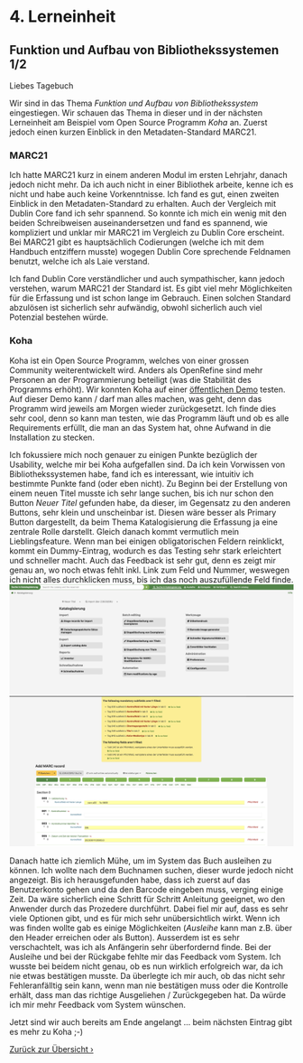 # 4. Lerneinheit

## Funktion und Aufbau von Bibliothekssystemen 1/2

Liebes Tagebuch

Wir sind in das Thema _Funktion und Aufbau von Bibliothekssystem_ eingestiegen. Wir schauen das Thema in dieser und in der nächsten Lerneinheit am Beispiel vom Open Source Programm _Koha_ an. Zuerst jedoch einen kurzen Einblick in den Metadaten-Standard MARC21.

### MARC21
Ich hatte MARC21 kurz in einem anderen Modul im ersten Lehrjahr, danach jedoch nicht mehr. Da ich auch nicht in einer Bibliothek arbeite, kenne ich es nicht und habe auch keine Vorkenntnisse. Ich fand es gut, einen zweiten Einblick in den Metadaten-Standard zu erhalten. Auch der Vergleich mit Dublin Core fand ich sehr spannend. So konnte ich mich ein wenig mit den beiden Schreibweisen auseinandersetzen und fand es spannend, wie kompliziert und unklar mir MARC21 im Vergleich zu Dublin Core erscheint. Bei MARC21 gibt es hauptsächlich Codierungen (welche ich mit dem Handbuch entziffern musste) wogegen Dublin Core sprechende Feldnamen benutzt, welche ich als Laie verstand. 

Ich fand Dublin Core verständlicher und auch sympathischer, kann jedoch verstehen, warum MARC21 der Standard ist. Es gibt viel mehr Möglichkeiten für die Erfassung und ist schon lange im Gebrauch. Einen solchen Standard abzulösen ist sicherlich sehr aufwändig, obwohl sicherlich auch viel Potenzial bestehen würde. 

### Koha
Koha ist ein Open Source Programm, welches von einer grossen Community weiterentwickelt wird. Anders als OpenRefine sind mehr Personen an der Programmierung beteiligt (was die Stabilität des Programms erhöht). Wir konnten Koha auf einer [öffentlichen Demo](https://koha.adminkuhn.ch:8443) testen. Auf dieser Demo kann / darf man alles machen, was geht, denn das Programm wird jeweils am Morgen wieder zurückgesetzt. Ich finde dies sehr cool, denn so kann man testen, wie das Programm läuft und ob es alle Requirements erfüllt, die man an das System hat, ohne Aufwand in die Installation zu stecken. 

Ich fokussiere mich noch genauer zu einigen Punkte bezüglich der Usability, welche mir bei Koha aufgefallen sind. Da ich kein Vorwissen von Bibliothekssystemen habe, fand ich es interessant, wie intuitiv ich bestimmte Punkte fand (oder eben nicht). Zu Beginn bei der Erstellung von einem neuen Titel musste ich sehr lange suchen, bis ich nur schon den Button _Neuer Titel_ gefunden habe, da dieser, im Gegensatz zu den anderen Buttons, sehr klein und unscheinbar ist. Diesen wäre besser als Primary Button dargestellt, da beim Thema Katalogisierung die Erfassung ja eine zentrale Rolle darstellt. Gleich danach kommt vermutlich mein Lieblingsfeature. Wenn man bei einigen obligatorischen Feldern reinklickt, kommt ein Dummy-Eintrag, wodurch es das Testing sehr stark erleichtert und schneller macht. Auch das Feedback ist sehr gut, denn es zeigt mir genau an, wo noch etwas fehlt inkl. Link zum Feld und Nummer, weswegen ich nicht alles durchklicken muss, bis ich das noch auszufüllende Feld finde.
![Erfassung Titel im Koha](../img/04_Koha-Erfassung.jpg)
![Feedback beim Erfassen](../img/04_Koha-Feedback.jpg)

Danach hatte ich ziemlich Mühe, um im System das Buch ausleihen zu können. Ich wollte nach dem Buchnamen suchen, dieser wurde jedoch nicht angezeigt. Bis ich herausgefunden habe, dass ich zuerst auf das Benutzerkonto gehen und da den Barcode eingeben muss, verging einige Zeit. Da wäre sicherlich eine Schritt für Schritt Anleitung geeignet, wo den Anwender durch das Prozedere durchführt. Dabei fiel mir auf, dass es sehr viele Optionen gibt, und es für mich sehr unübersichtlich wirkt. Wenn ich was finden wollte gab es einige Möglichkeiten (_Ausleihe_ kann man z.B. über den Header erreichen oder als Button). Ausserdem ist es sehr verschachtelt, was ich als Anfängerin sehr überfordernd finde. Bei der Ausleihe und bei der Rückgabe fehlte mir das Feedback vom System. Ich wusste bei beidem nicht genau, ob es nun wirklich erfolgreich war, da ich nie etwas bestätigen musste. Da überlegte ich mir auch, ob das nicht sehr Fehleranfälltig sein kann, wenn man nie bestätigen muss oder die Kontrolle erhält, dass man das richtige Ausgeliehen / Zurückgegeben hat. Da würde ich mir mehr Feedback vom System wünschen.

Jetzt sind wir auch bereits am Ende angelangt ... beim nächsten Eintrag gibt es mehr zu Koha ;-)

[Zurück zur Übersicht ›](../README.md)
